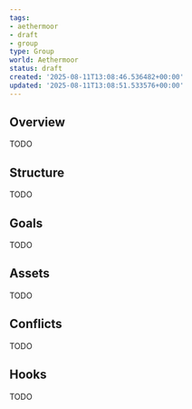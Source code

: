 ```yaml
---
tags:
- aethermoor
- draft
- group
type: Group
world: Aethermoor
status: draft
created: '2025-08-11T13:08:46.536482+00:00'
updated: '2025-08-11T13:08:51.533576+00:00'
---
```



## Overview

TODO
## Structure

TODO
## Goals

TODO
## Assets

TODO
## Conflicts

TODO
## Hooks

TODO
